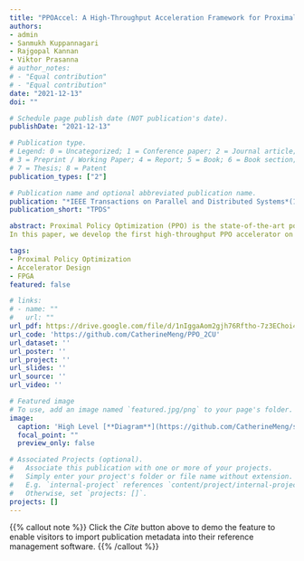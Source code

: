 ```yaml
---
title: "PPOAccel: A High-Throughput Acceleration Framework for Proximal Policy Optimization"
authors:
- admin
- Sanmukh Kuppannagari
- Rajgopal Kannan
- Viktor Prasanna
# author_notes:
# - "Equal contribution"
# - "Equal contribution"
date: "2021-12-13"
doi: ""

# Schedule page publish date (NOT publication's date).
publishDate: "2021-12-13"

# Publication type.
# Legend: 0 = Uncategorized; 1 = Conference paper; 2 = Journal article;
# 3 = Preprint / Working Paper; 4 = Report; 5 = Book; 6 = Book section;
# 7 = Thesis; 8 = Patent
publication_types: ["2"]

# Publication name and optional abbreviated publication name.
publication: "*IEEE Transactions on Parallel and Distributed Systems*(1)"
publication_short: "TPDS"

abstract: Proximal Policy Optimization (PPO) is the state-of-the-art policy optimization based RL algorithm which achieves superior overall performance on various benchmarks. A PPO agent iteratively optimizes its policy - a function which chooses optimal actions approximated by a DNN, with each iteration consisting of two computationally intensive phases,  Sample Generation, where agents inference on its policy and interact with the environment to collect data, and Model Update, where the policy is trained using the collected data. 
In this paper, we develop the first high-throughput PPO accelerator on CPU-FPGA heterogeneous platform. 

tags:
- Proximal Policy Optimization
- Accelerator Design
- FPGA
featured: false

# links:
# - name: ""
#   url: ""
url_pdf: https://drive.google.com/file/d/1nIggaAom2gjh76Rftho-7z3EChoi43nM/view?usp=sharing
url_code: 'https://github.com/CatherineMeng/PPO_2CU'
url_dataset: ''
url_poster: ''
url_project: ''
url_slides: ''
url_source: ''
url_video: ''

# Featured image
# To use, add an image named `featured.jpg/png` to your page's folder. 
image:
  caption: 'High Level [**Diagram**](https://github.com/CatherineMeng/site-academic/blob/main/images/overview_ppoaccel.png)'
  focal_point: ""
  preview_only: false

# Associated Projects (optional).
#   Associate this publication with one or more of your projects.
#   Simply enter your project's folder or file name without extension.
#   E.g. `internal-project` references `content/project/internal-project/index.md`.
#   Otherwise, set `projects: []`.
projects: []
---
```


{{% callout note %}}
Click the *Cite* button above to demo the feature to enable visitors to import publication metadata into their reference management software.
{{% /callout %}}

